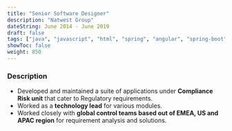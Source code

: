 ```yaml
---
title: "Senior Software Designer"
description: "Natwest Group"
dateString: June 2014 - June 2019
draft: false
tags: ["java", "javascript", "html", "spring", "angular", "spring-boot", "activiti-bpmn", "oracle", "aws", "tomcat", "rest-architecture", "microservices", "migration", "docker"]
showToc: false
weight: 850
--- 
```


### Description

- Developed and maintained a suite of applications under **Compliance Risk unit** that cater to Regulatory requirements.
- Worked as a **technology lead** for various modules.
- Worked closely with **global control teams based out of EMEA, US and APAC region** for requirement analysis and solutions.